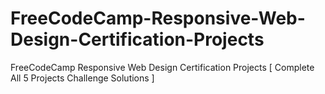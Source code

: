 # FreeCodeCamp-Responsive-Web-Design-Certification-Projects
FreeCodeCamp Responsive Web Design Certification Projects [ Complete All 5 Projects Challenge Solutions ]

